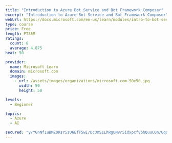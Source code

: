 ```yaml
---
title: "Introduction to Azure Bot Service and Bot Framework Composer"
excerpt: "Introduction to Azure Bot Service and Bot Framework Composer"
webUrl: https://docs.microsoft.com/en-us/learn/modules/intro-to-bot-service-bot-framework-composer/
type: course
price: Free
length: PT35M
ratings:
  count: 8
  average: 4.875
heat: 50

provider:
  name: Microsoft Learn
  domain: microsoft.com
  images:
    - url: /assets/images/organizations/microsoft.com-50x50.jpg
      width: 50
      height: 50

levels:
  - Beginner

topics:
  - Azure
  - AI

secured: "y/YGnNf1uBMZORsr5sU6EfT5wI/Dc3mS1LhRgUNvr5idxpcfvbhQuuCOn/GqDxJDI75WQxJK+0Rp0WAdh32rOGB5gw2koQM3oxQToJZB6h5eeesoCgH5UiKHsyk0wGRcZaGmw85jAArWpvEAzO1QzpmDhAkaBlasQgUAwwryc9E8ubY2dLYI50o2vsB5Z/h/bEZOHIBGoKY3QbesPxVLj4uqdn+Mux9xiHqMzckXfHD5YloO00KELAk1MYMT9xNuEwA5WcbZqp/U9imSLemjOR6eDTcYlZcJliBQEELYqehxaFmNqUMBYaJ9zR4OZYtS47Or2iDh2s3SmtBczRi3UXPMDFRJ+Ik/jwyRsGXIa1te/1QJWhx1JrdsJ7KWIaCs6HkU508euoDZSKWDCEHnBCxkF6ijVK21gotWjRT3Y1Y=;tFnmseHYhljMQpU6PeE/LA=="
---
```


